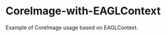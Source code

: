 CoreImage-with-EAGLContext
==========================

Example of CoreImage usage based on EAGLContext.
